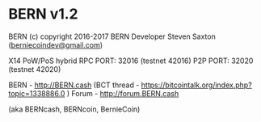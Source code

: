 BERN v1.2
=========

BERN (c) copyright 2016-2017 BERN Developer Steven Saxton (berniecoindev@gmail.com)

X14 PoW/PoS hybrid
RPC PORT: 32016  (testnet 42016)
P2P PORT: 32020  (testnet 42020)

BERN - http://BERN.cash (BCT thread - https://bitcointalk.org/index.php?topic=1338886.0 )
Forum - http://forum.BERN.cash

(aka BERNcash, BERNcoin, BernieCoin)

